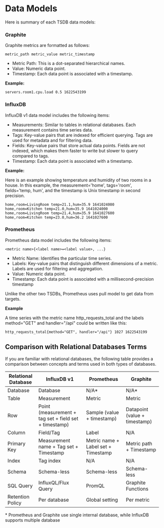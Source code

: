 # Data Models

Here is summary of each TSDB data models:

### Graphite

Graphite metrics are formatted as follows:

```
metric_path metric_value metric_timestamp
```

- Metric Path: This is a dot-separated hierarchical names.
- Value: Numeric data point.
- Timestamp: Each data point is associated with a timestamp.

**Example:**

```
servers.room1.cpu.load 0.5 1622543199
```


### InfluxDB

InfluxDB v1 data model includes the following items:

- Measurements: Similar to tables in relational databases. Each measurement contains time series data.
- Tags: Key-value pairs that are indexed for efficient querying. Tags are used for metadata and for filtering data.
- Fields: Key-value pairs that store actual data points. Fields are not indexed, which makes them faster to write but slower to query compared to tags.
- Timestamp: Each data point is associated with a timestamp.

**Example:**

Here is an example showing temperature and humidity of two rooms in a house. In this example, the measurement='home', tags='room', fields='temp, hum', and the timestamp is Unix timestamp in second precision.


```
home,room=LivingRoom temp=21.1,hum=35.9 1641024000
home,room=Kitchen temp=21.0,hum=35.9 1641024000
home,room=LivingRoom temp=21.4,hum=35.9 1641027600
home,room=Kitchen temp=23.0,hum=36.2 1641027600
```

### Prometheus

Prometheus data model includes the following items:

```
<metric name>{<label name>=<label value>, ...}
```

- Metric Name: Identifies the particular time series.
- Labels: Key-value pairs that distinguish different dimensions of a metric. Labels are used for filtering and aggregation.
- Value: Numeric data point.
- Timestamp: Each data point is associated with a millisecond-precision timestamp

Unlike the other two TSDBs, Prometheus uses pull model to get data from targets.

**Example**

A time series with the metric name http_requests_total and the labels method="GET" and handler="/api" could be written like this:

```
http_requests_total{method="GET", handler="/api"} 1027 1622543199
```


## Comparison with Relational Databases Terms

If you are familiar with relational databases, the following table provides a comparison between concepts and terms used in both types of databases.


| Relational Database     | InfluxDB v1          | Prometheus            | Graphite                |
|-------------------------|----------------------|-----------------------|-------------------------|
| Database                | Database             | N/A*                  | N/A*                    |
| Table                   | Measurement          | Metric                | Metric                  |
| Row                     | Point (measurement + tag set + field set + timestamp) | Sample (value + timestamp) | Datapoint (value + timestamp)              |
| Column                  | Field/Tag            | Label                 | N/A                     |
| Primary Key             | Measurement name + Tag set + Timestamp | Metric name + Label set + Timestamp | Metric path + Timestamp |
| Index                   | Tag index            | N/A                   | N/A                     |
| Schema                  | Schema-less           | Schema-less            | Schema-less              |
| SQL Query               | InfluxQL/Flux Query  | PromQL                | Graphite Functions      |
| Retention Policy        | Per database         | Global setting        | Per metric              |

\* Prometheus and Graphite use single internal database, while InfluxDB supports multiple database

